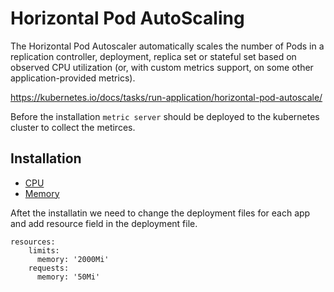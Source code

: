 # Horizontal Pod AutoScaling

The Horizontal Pod Autoscaler automatically scales the number of Pods in a replication controller, deployment, replica set or stateful set based on observed CPU utilization (or, with custom metrics support, on some other application-provided metrics).

https://kubernetes.io/docs/tasks/run-application/horizontal-pod-autoscale/

Before the installation `metric server` should be deployed to the kubernetes cluster to collect the metirces.

## Installation

- [CPU](#prerequisites)
- [Memory](#installation)

Aftet the installatin we need to change the deployment files for each app and add resource field in the deployment file.

```
resources:
    limits:
      memory: '2000Mi'
    requests:
      memory: '50Mi'
```
